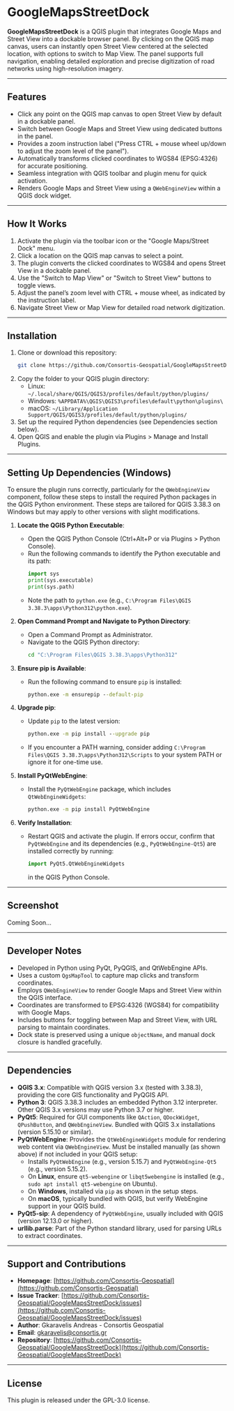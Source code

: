 # GoogleMapsStreetDock
**GoogleMapsStreetDock** is a QGIS plugin that integrates Google Maps and Street View into a dockable browser panel. By clicking on the QGIS map canvas, users can instantly open Street View centered at the selected location, with options to switch to Map View. The panel supports full navigation, enabling detailed exploration and precise digitization of road networks using high-resolution imagery.

---

## Features

- Click any point on the QGIS map canvas to open Street View by default in a dockable panel.
- Switch between Google Maps and Street View using dedicated buttons in the panel.
- Provides a zoom instruction label ("Press CTRL + mouse wheel up/down to adjust the zoom level of the panel").
- Automatically transforms clicked coordinates to WGS84 (EPSG:4326) for accurate positioning.
- Seamless integration with QGIS toolbar and plugin menu for quick activation.
- Renders Google Maps and Street View using a `QWebEngineView` within a QGIS dock widget.

---

## How It Works

1. Activate the plugin via the toolbar icon or the "Google Maps/Street Dock" menu.
2. Click a location on the QGIS map canvas to select a point.
3. The plugin converts the clicked coordinates to WGS84 and opens Street View in a dockable panel.
4. Use the "Switch to Map View" or "Switch to Street View" buttons to toggle views.
5. Adjust the panel’s zoom level with CTRL + mouse wheel, as indicated by the instruction label.
6. Navigate Street View or Map View for detailed road network digitization.

---

## Installation

1. Clone or download this repository:
   ```bash
   git clone https://github.com/Consortis-Geospatial/GoogleMapsStreetDock.git
   ```
2. Copy the folder to your QGIS plugin directory:
   - Linux: `~/.local/share/QGIS/QGIS3/profiles/default/python/plugins/`
   - Windows: `%APPDATA%\QGIS\QGIS3\profiles\default\python\plugins\`
   - macOS: `~/Library/Application Support/QGIS/QGIS3/profiles/default/python/plugins/`
3. Set up the required Python dependencies (see Dependencies section below).
4. Open QGIS and enable the plugin via Plugins > Manage and Install Plugins.

---

## Setting Up Dependencies (Windows)

To ensure the plugin runs correctly, particularly for the `QWebEngineView` component, follow these steps to install the required Python packages in the QGIS Python environment. These steps are tailored for QGIS 3.38.3 on Windows but may apply to other versions with slight modifications.

1. **Locate the QGIS Python Executable**:
   - Open the QGIS Python Console (Ctrl+Alt+P or via Plugins > Python Console).
   - Run the following commands to identify the Python executable and its path:
     ```python
     import sys
     print(sys.executable)
     print(sys.path)
     ```
   - Note the path to `python.exe` (e.g., `C:\Program Files\QGIS 3.38.3\apps\Python312\python.exe`).

2. **Open Command Prompt and Navigate to Python Directory**:
   - Open a Command Prompt as Administrator.
   - Navigate to the QGIS Python directory:
     ```cmd
     cd "C:\Program Files\QGIS 3.38.3\apps\Python312"
     ```

3. **Ensure pip is Available**:
   - Run the following command to ensure `pip` is installed:
     ```cmd
     python.exe -m ensurepip --default-pip
     ```

4. **Upgrade pip**:
   - Update `pip` to the latest version:
     ```cmd
     python.exe -m pip install --upgrade pip
     ```
   - If you encounter a PATH warning, consider adding `C:\Program Files\QGIS 3.38.3\apps\Python312\Scripts` to your system PATH or ignore it for one-time use.

5. **Install PyQtWebEngine**:
   - Install the `PyQtWebEngine` package, which includes `QtWebEngineWidgets`:
     ```cmd
     python.exe -m pip install PyQtWebEngine
     ```

6. **Verify Installation**:
   - Restart QGIS and activate the plugin. If errors occur, confirm that `PyQtWebEngine` and its dependencies (e.g., `PyQtWebEngine-Qt5`) are installed correctly by running:
     ```python
     import PyQt5.QtWebEngineWidgets
     ```
     in the QGIS Python Console.

---

## Screenshot
Coming Soon...

---

## Developer Notes

- Developed in Python using PyQt, PyQGIS, and QtWebEngine APIs.
- Uses a custom `QgsMapTool` to capture map clicks and transform coordinates.
- Employs `QWebEngineView` to render Google Maps and Street View within the QGIS interface.
- Coordinates are transformed to EPSG:4326 (WGS84) for compatibility with Google Maps.
- Includes buttons for toggling between Map and Street View, with URL parsing to maintain coordinates.
- Dock state is preserved using a unique `objectName`, and manual dock closure is handled gracefully.

---

## Dependencies

- **QGIS 3.x**: Compatible with QGIS version 3.x (tested with 3.38.3), providing the core GIS functionality and PyQGIS API.
- **Python 3**: QGIS 3.38.3 includes an embedded Python 3.12 interpreter. Other QGIS 3.x versions may use Python 3.7 or higher.
- **PyQt5**: Required for GUI components like `QAction`, `QDockWidget`, `QPushButton`, and `QWebEngineView`. Bundled with QGIS 3.x installations (version 5.15.10 or similar).
- **PyQtWebEngine**: Provides the `QtWebEngineWidgets` module for rendering web content via `QWebEngineView`. Must be installed manually (as shown above) if not included in your QGIS setup:
  - Installs `PyQtWebEngine` (e.g., version 5.15.7) and `PyQtWebEngine-Qt5` (e.g., version 5.15.2).
  - On **Linux**, ensure `qt5-webengine` or `libqt5webengine` is installed (e.g., `sudo apt install qt5-webengine` on Ubuntu).
  - On **Windows**, installed via `pip` as shown in the setup steps.
  - On **macOS**, typically bundled with QGIS, but verify WebEngine support in your QGIS build.
- **PyQt5-sip**: A dependency of `PyQtWebEngine`, usually included with QGIS (version 12.13.0 or higher).
- **urllib.parse**: Part of the Python standard library, used for parsing URLs to extract coordinates.

---

## Support and Contributions

- **Homepage**: [https://github.com/Consortis-Geospatial](https://github.com/Consortis-Geospatial)
- **Issue Tracker**: [https://github.com/Consortis-Geospatial/GoogleMapsStreetDock/issues](https://github.com/Consortis-Geospatial/GoogleMapsStreetDock/issues)
- **Author**: Gkaravelis Andreas - Consortis Geospatial
- **Email**: gkaravelis@consortis.gr
- **Repository**: [https://github.com/Consortis-Geospatial/GoogleMapsStreetDock](https://github.com/Consortis-Geospatial/GoogleMapsStreetDock)

---

## License
This plugin is released under the GPL-3.0 license.
